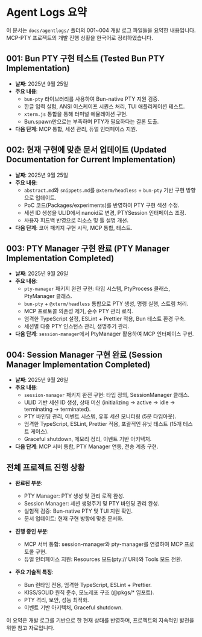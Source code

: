# Agent Logs 요약

이 문서는 `docs/agentlogs/` 폴더의 001~004 개발 로그 파일들을 요약한 내용입니다. MCP-PTY 프로젝트의 개발 진행 상황을 한국어로 정리하였습니다.

## 001: Bun PTY 구현 테스트 (Tested Bun PTY Implementation)

- **날짜**: 2025년 9월 25일
- **주요 내용**:
  - `bun-pty` 라이브러리를 사용하여 Bun-native PTY 지원 검증.
  - 한글 입력 실험, ANSI 이스케이프 시퀀스 처리, TUI 애플리케이션 테스트.
  - `xterm.js` 통합을 통해 터미널 에뮬레이션 구현.
  - Bun.spawn만으로는 부족하며 PTY가 필요하다는 결론 도출.
- **다음 단계**: MCP 통합, 세션 관리, 듀얼 인터페이스 지원.

## 002: 현재 구현에 맞춘 문서 업데이트 (Updated Documentation for Current Implementation)

- **날짜**: 2025년 9월 25일
- **주요 내용**:
  - `abstract.md`와 `snippets.md`를 `@xterm/headless` + `bun-pty` 기반 구현 방향으로 업데이트.
  - PoC 코드(Packages/experiments)를 반영하여 PTY 구현 섹션 수정.
  - 세션 ID 생성을 ULID에서 nanoid로 변경, PTYSession 인터페이스 조정.
  - 사용자 피드백 반영으로 리소스 및 툴 설명 개선.
- **다음 단계**: 코어 패키지 구현 시작, MCP 통합, 테스트.

## 003: PTY Manager 구현 완료 (PTY Manager Implementation Completed)

- **날짜**: 2025년 9월 26일
- **주요 내용**:
  - `pty-manager` 패키지 완전 구현: 타입 시스템, PtyProcess 클래스, PtyManager 클래스.
  - `bun-pty` + `@xterm/headless` 통합으로 PTY 생성, 명령 실행, 스트림 처리.
  - MCP 프로토콜 의존성 제거, 순수 PTY 관리 로직.
  - 엄격한 TypeScript 설정, ESLint + Prettier 적용, Bun 테스트 환경 구축.
  - 세션별 다중 PTY 인스턴스 관리, 생명주기 관리.
- **다음 단계**: `session-manager`에서 PtyManager 활용하여 MCP 인터페이스 구현.

## 004: Session Manager 구현 완료 (Session Manager Implementation Completed)

- **날짜**: 2025년 9월 26일
- **주요 내용**:
  - `session-manager` 패키지 완전 구현: 타입 정의, SessionManager 클래스.
  - ULID 기반 세션 ID 생성, 상태 머신 (initializing → active → idle → terminating → terminated).
  - PTY 바인딩 관리, 이벤트 시스템, 유휴 세션 모니터링 (5분 타임아웃).
  - 엄격한 TypeScript, ESLint, Prettier 적용, 포괄적인 유닛 테스트 (15개 테스트 케이스).
  - Graceful shutdown, 메모리 정리, 이벤트 기반 아키텍처.
- **다음 단계**: MCP 서버 통합, PTY Manager 연동, 전송 계층 구현.

## 전체 프로젝트 진행 상황

- **완료된 부분**:
  - PTY Manager: PTY 생성 및 관리 로직 완성.
  - Session Manager: 세션 생명주기 및 PTY 바인딩 관리 완성.
  - 실험적 검증: Bun-native PTY 및 TUI 지원 확인.
  - 문서 업데이트: 현재 구현 방향에 맞춘 문서화.

- **진행 중인 부분**:
  - MCP 서버 통합: session-manager와 pty-manager를 연결하여 MCP 프로토콜 구현.
  - 듀얼 인터페이스 지원: Resources 모드(pty:// URI)와 Tools 모드 전환.

- **주요 기술적 특징**:
  - Bun 런타임 전용, 엄격한 TypeScript, ESLint + Prettier.
  - KISS/SOLID 원칙 준수, 모노레포 구조 (@pkgs/\* 임포트).
  - PTY 격리, 보안, 성능 최적화.
  - 이벤트 기반 아키텍처, Graceful shutdown.

이 요약은 개발 로그를 기반으로 한 현재 상태를 반영하며, 프로젝트의 지속적인 발전을 위한 참고 자료입니다.
